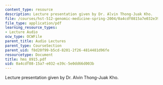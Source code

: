 ```yaml
---
content_type: resource
description: Lecture presentation given by Dr. Alvin Thong-Juak Kho.
file: /courses/hst-512-genomic-medicine-spring-2004/0a4cdf0815a7e032e39c5e0dd66d003b_hms_8915.pdf
file_type: application/pdf
learning_resource_types:
- Lecture Audio
ocw_type: OCWFile
parent_title: Audio Lectures
parent_type: CourseSection
parent_uid: f8d20f99-b5cd-8201-2f26-4814481d96fe
resourcetype: Document
title: hms_8915.pdf
uid: 0a4cdf08-15a7-e032-e39c-5e0dd66d003b
---
```

Lecture presentation given by Dr. Alvin Thong-Juak Kho.

